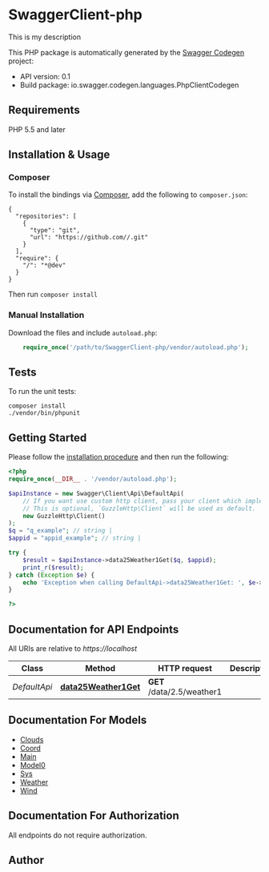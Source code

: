 # SwaggerClient-php
This is my description

This PHP package is automatically generated by the [Swagger Codegen](https://github.com/swagger-api/swagger-codegen) project:

- API version: 0.1
- Build package: io.swagger.codegen.languages.PhpClientCodegen

## Requirements

PHP 5.5 and later

## Installation & Usage
### Composer

To install the bindings via [Composer](http://getcomposer.org/), add the following to `composer.json`:

```
{
  "repositories": [
    {
      "type": "git",
      "url": "https://github.com//.git"
    }
  ],
  "require": {
    "/": "*@dev"
  }
}
```

Then run `composer install`

### Manual Installation

Download the files and include `autoload.php`:

```php
    require_once('/path/to/SwaggerClient-php/vendor/autoload.php');
```

## Tests

To run the unit tests:

```
composer install
./vendor/bin/phpunit
```

## Getting Started

Please follow the [installation procedure](#installation--usage) and then run the following:

```php
<?php
require_once(__DIR__ . '/vendor/autoload.php');

$apiInstance = new Swagger\Client\Api\DefaultApi(
    // If you want use custom http client, pass your client which implements `GuzzleHttp\ClientInterface`.
    // This is optional, `GuzzleHttp\Client` will be used as default.
    new GuzzleHttp\Client()
);
$q = "q_example"; // string | 
$appid = "appid_example"; // string | 

try {
    $result = $apiInstance->data25Weather1Get($q, $appid);
    print_r($result);
} catch (Exception $e) {
    echo 'Exception when calling DefaultApi->data25Weather1Get: ', $e->getMessage(), PHP_EOL;
}

?>
```

## Documentation for API Endpoints

All URIs are relative to *https://localhost*

Class | Method | HTTP request | Description
------------ | ------------- | ------------- | -------------
*DefaultApi* | [**data25Weather1Get**](docs/Api/DefaultApi.md#data25weather1get) | **GET** /data/2.5/weather1 | 


## Documentation For Models

 - [Clouds](docs/Model/Clouds.md)
 - [Coord](docs/Model/Coord.md)
 - [Main](docs/Model/Main.md)
 - [Model0](docs/Model/Model0.md)
 - [Sys](docs/Model/Sys.md)
 - [Weather](docs/Model/Weather.md)
 - [Wind](docs/Model/Wind.md)


## Documentation For Authorization

 All endpoints do not require authorization.


## Author




